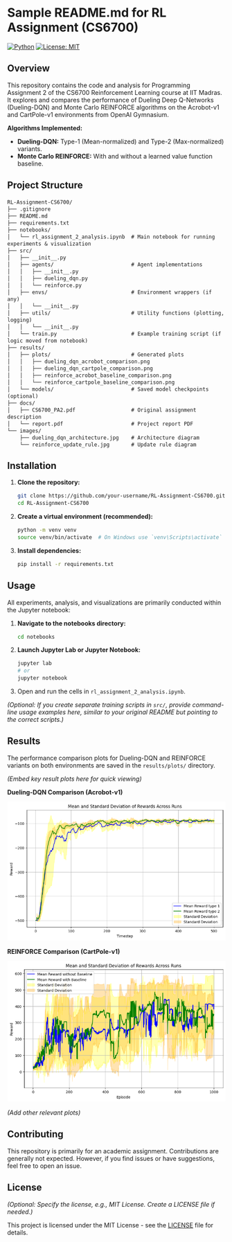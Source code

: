 # Sample README.md for RL Assignment (CS6700)

[![Python](https://img.shields.io/badge/python-3.8+-blue.svg)](requirements.txt)
[![License: MIT](https://img.shields.io/badge/License-MIT-yellow.svg)](LICENSE) <!-- Optional: Add a license -->

## Overview

This repository contains the code and analysis for Programming Assignment 2 of the CS6700 Reinforcement Learning course at IIT Madras. It explores and compares the performance of Dueling Deep Q-Networks (Dueling-DQN) and Monte Carlo REINFORCE algorithms on the Acrobot-v1 and CartPole-v1 environments from OpenAI Gymnasium.

**Algorithms Implemented:**

*   **Dueling-DQN:** Type-1 (Mean-normalized) and Type-2 (Max-normalized) variants.
*   **Monte Carlo REINFORCE:** With and without a learned value function baseline.

## Project Structure

```
RL-Assignment-CS6700/
├── .gitignore
├── README.md
├── requirements.txt
├── notebooks/
│   └── rl_assignment_2_analysis.ipynb  # Main notebook for running experiments & visualization
├── src/
│   ├── __init__.py
│   ├── agents/                         # Agent implementations
│   │   ├── __init__.py
│   │   ├── dueling_dqn.py
│   │   └── reinforce.py
│   ├── envs/                           # Environment wrappers (if any)
│   │   └── __init__.py
│   ├── utils/                          # Utility functions (plotting, logging)
│   │   └── __init__.py
│   └── train.py                        # Example training script (if logic moved from notebook)
├── results/
│   ├── plots/                          # Generated plots
│   │   ├── dueling_dqn_acrobot_comparison.png
│   │   ├── dueling_dqn_cartpole_comparison.png
│   │   ├── reinforce_acrobot_baseline_comparison.png
│   │   └── reinforce_cartpole_baseline_comparison.png
│   └── models/                         # Saved model checkpoints (optional)
├── docs/
│   ├── CS6700_PA2.pdf                  # Original assignment description
│   └── report.pdf                      # Project report PDF
└── images/
    ├── dueling_dqn_architecture.jpg    # Architecture diagram
    └── reinforce_update_rule.jpg       # Update rule diagram
```

## Installation

1.  **Clone the repository:**
    ```bash
    git clone https://github.com/your-username/RL-Assignment-CS6700.git
    cd RL-Assignment-CS6700
    ```

2.  **Create a virtual environment (recommended):**
    ```bash
    python -m venv venv
    source venv/bin/activate  # On Windows use `venv\Scripts\activate`
    ```

3.  **Install dependencies:**
    ```bash
    pip install -r requirements.txt
    ```

## Usage

All experiments, analysis, and visualizations are primarily conducted within the Jupyter notebook:

1.  **Navigate to the notebooks directory:**
    ```bash
    cd notebooks
    ```
2.  **Launch Jupyter Lab or Jupyter Notebook:**
    ```bash
    jupyter lab
    # or
    jupyter notebook
    ```
3.  Open and run the cells in `rl_assignment_2_analysis.ipynb`.

*(Optional: If you create separate training scripts in `src/`, provide command-line usage examples here, similar to your original README but pointing to the correct scripts.)*

## Results

The performance comparison plots for Dueling-DQN and REINFORCE variants on both environments are saved in the `results/plots/` directory.

*(Embed key result plots here for quick viewing)*

**Dueling-DQN Comparison (Acrobot-v1)**

![Dueling DQN Acrobot Plot](results/plots/dueling_dqn_acrobot_comparison.png)

**REINFORCE Comparison (CartPole-v1)**

![REINFORCE Cartpole Plot](results/plots/reinforce_cartpole_baseline_comparison.png)

*(Add other relevant plots)*

## Contributing

This repository is primarily for an academic assignment. Contributions are generally not expected. However, if you find issues or have suggestions, feel free to open an issue.

## License

*(Optional: Specify the license, e.g., MIT License. Create a LICENSE file if needed.)*

This project is licensed under the MIT License - see the [LICENSE](LICENSE) file for details.

